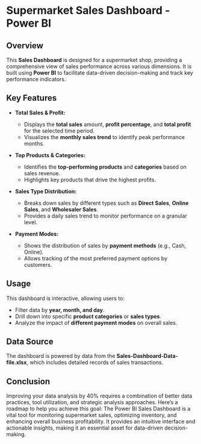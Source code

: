 # Supermarket Sales Dashboard - Power BI

## Overview
This **Sales Dashboard** is designed for a supermarket shop, providing a comprehensive view of sales performance across various dimensions. It is built using **Power BI** to facilitate data-driven decision-making and track key performance indicators.

## Key Features

- **Total Sales & Profit:**
  - Displays the **total sales** amount, **profit percentage**, and **total profit** for the selected time period.
  - Visualizes the **monthly sales trend** to identify peak performance months.

- **Top Products & Categories:**
  - Identifies the **top-performing products** and **categories** based on sales revenue.
  - Highlights key products that drive the highest profits.

- **Sales Type Distribution:**
  - Breaks down sales by different types such as **Direct Sales**, **Online Sales**, and **Wholesaler Sales**.
  - Provides a daily sales trend to monitor performance on a granular level.

- **Payment Modes:**
  - Shows the distribution of sales by **payment methods** (e.g., Cash, Online).
  - Allows tracking of the most preferred payment options by customers.

## Usage
This dashboard is interactive, allowing users to:
- Filter data by **year, month, and day**.
- Drill down into specific **product categories** or **sales types**.
- Analyze the impact of **different payment modes** on overall sales.

## Data Source
The dashboard is powered by data from the **Sales-Dashboard-Data-file.xlsx**, which includes detailed records of sales transactions.

## Conclusion
Improving your data analysis by 40% requires a combination of better data practices, tool utilization, and strategic analysis approaches. Here’s a roadmap to help you achieve this goal:
The Power BI Sales Dashboard is a vital tool for monitoring supermarket sales, optimizing inventory, and enhancing overall business profitability. It provides an intuitive interface and actionable insights, making it an essential asset for data-driven decision-making.
